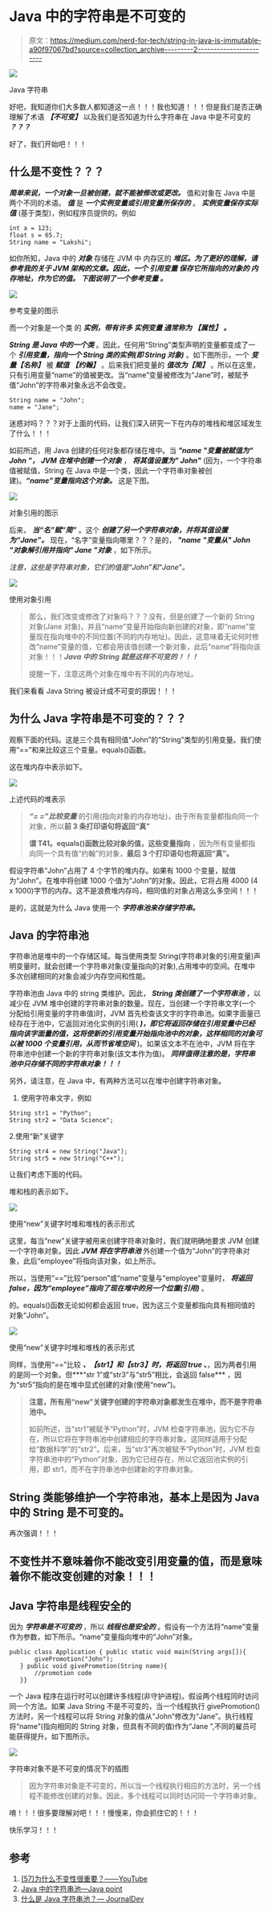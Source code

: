 # Java 中的字符串是不可变的

> 原文：<https://medium.com/nerd-for-tech/string-in-java-is-immutable-a90f97067bd?source=collection_archive---------2----------------------->

![](img/a89f1f0a4a2d921dbe363504018e2374.png)

Java 字符串

好吧，我知道你们大多数人都知道这一点！！！我也知道！！！但是我们是否正确理解了术语 ***【不可变】*** 以及我们是否知道为什么字符串在 Java 中是不可变的 ***？？？***

好了，我们开始吧！！！

## 什么是不变性？？？

***简单来说，一个对象一旦被创建，就不能被修改或更改。*** 值和对象在 Java 中是两个不同的术语。 ***值*** 是 ***一个实例变量或引用变量所保存的*** 。 ***实例变量保存实际值*** (基于类型)，例如程序员提供的。例如

```
int a = 123;
float s = 65.7;
String name = "Lakshi";
```

如你所知，Java 中的 ***对象*** 存储在 JVM 中 内存区的 ***堆区。为了更好的理解，请参考我的关于 JVM 架构的文章。因此，一个 ***引用变量*** 保存它所指向的对象的 ***内存地址，作为它的值。*** 下图说明了一个参考变量 ***。******

![](img/188ca92530c5c6629d153927a111494a.png)

参考变量的图示

而一个对象是一个类 的 ***实例，带有许多 ***实例变量*** 通常称为 ***【属性】*** 。***

***String 是 Java 中的一个类*** 。因此，任何用“String”类型声明的变量都变成了一个 ***引用变量，指向一个 String 类的实例(即 String 对象)*** 。如下图所示，一个 ***变量【名称】*** 被 ***赋值*** ***【约翰】*** 。后来我们把变量的 ***值改为【简】*** 。所以在这里，只有引用变量“name”的值被更改。当“name”变量被修改为“Jane”时，被赋予值“John”的字符串对象永远不会改变。

```
String name = "John";
name = "Jane";
```

迷惑对吗？？？对于上面的代码，让我们深入研究一下在内存的堆栈和堆区域发生了什么！！！

如前所述，用 Java 创建的任何对象都存储在堆中。当 ***"name "变量被赋值为" John "，*** ***JVM 在堆中创建一个对象*** ， ***将其值设置为" John"*** (因为，一个字符串值被赋值，String 在 Java 中是一个类，因此一个字符串对象被创建)。***“name”变量指向这个对象。*** 这是下图。

![](img/d620c768a195eaf402b429b938a17dae.png)

对象引用的图示

后来， ***当“名”赋“简”*** 。这个 ***创建了另一个字符串对象，并将其值设置为“Jane”。*** 现在，“名字”变量指向哪里？？？是的， ***"name "变量从" John "对象解引用并指向" Jane "对象*** ，如下所示。

*注意，这些是字符串对象，它们的值是“John”和“Jane”。*

![](img/68d7c3050e1e64757c06c31dc53d7dac.png)

使用对象引用

> 那么，我们改变或修改了对象吗？？？没有，但是创建了一个新的 String 对象(Jane 对象)，并且“name”变量开始指向新创建的对象，即“name”变量现在指向堆中的不同位置(不同的内存地址)。因此，这意味着无论何时修改“name”变量的值，它都会用该值创建一个新对象，此后“name”将指向该对象！！！***Java 中的 String 就是这样不可变的！！！***
> 
> 提醒一下，注意这两个对象在堆中有不同的内存地址。

我们来看看 Java String 被设计成不可变的原因！！！

## 为什么 Java 字符串是不可变的？？？

观察下面的代码。这是三个具有相同值“John”的“String”类型的引用变量。我们使用“==”和来比较这三个变量。equals()函数。

这在堆内存中表示如下。

![](img/92b718ce9eed9c35b89765fe73a9d575.png)

上述代码的堆表示

> ***“= =”比较变量*** 的引用(指向对象的内存地址)，由于所有变量都指向同一个对象，所以**前 3 条打印语句将返回“真”**
> 
> **谓 T41。equals()函数比较对象的值，这些变量指向** ，因为所有变量都指向同一个具有值“约翰”的对象，**最后 3 个打印语句也将返回“真”。**

假设字符串“John”占用了 4 个字节的堆内存。如果有 1000 个变量，赋值为“John”。在堆中将创建 1000 个值为“John”的对象。因此，它将占用 4000 (4 x 1000)字节的内存。这不是浪费堆内存吗，相同值的对象占用这么多空间！！！

是的，这就是为什么 Java 使用一个 ***字符串池来存储字符串。***

## Java 的字符串池

字符串池是堆中的一个存储区域。每当使用类型 String(字符串对象的引用变量)声明变量时，就会创建一个字符串对象(变量指向的对象),占用堆中的空间。在堆中多次创建相同的对象会减少内存空间和性能。

字符串池由 Java 中的 string 类维护。因此， ***String 类创建了一个字符串池*** ，以减少在 JVM 堆中创建的字符串对象的数量。现在，当创建一个字符串文字(一个分配给引用变量的字符串值)时，JVM 首先检查该文字的字符串池。如果字面量已经存在于池中，它返回对池化实例的引用( ***)，即它将返回存储在引用变量中已经指向该字面量的值，这将使新的引用变量开始指向池中的对象，这样相同的对象可以被 1000 个变量引用，从而节省堆空间*** )。如果该文本不在池中，JVM 将在字符串池中创建一个新的字符串对象(该文本作为值)。 ***同样值得注意的是，字符串池中只存储不同的字符串对象！！！***

另外，请注意，在 Java 中，有两种方法可以在堆中创建字符串对象。

1.  使用字符串文字，例如

```
String str1 = "Python";
String str2 = "Data Science";
```

2.使用“新”关键字

```
String str4 = new String("Java");
String str5 = new String("C++");
```

让我们考虑下面的代码。

堆和栈的表示如下。

![](img/fbca6c166304ea68e44c37d59ec7de86.png)

使用“new”关键字时堆和堆栈的表示形式

这里，每当“new”关键字被用来创建字符串对象时，我们就明确地要求 JVM 创建一个字符串对象。因此 ***JVM 将在字符串池*** 外创建一个值为“John”的字符串对象，此后“employee”将指向该对象，如上所示。

所以，当使用“==”比较“person”或“name”变量与“employee”变量时， ***将返回 false，因为“employee”指向了现在堆中的另一个位置(引用)*** 。

的。equals()函数无论如何都会返回 true，因为这三个变量都指向具有相同值的对象“John”。

![](img/b78430138d46b98c2d09089191eac6d8.png)

使用“new”关键字时堆和堆栈的表示形式

同样，当使用“==”比较 ***、【str1】和【str3】时，将返回 true* 、**，因为两者引用的是同一个对象。但***“str 1”或“str3”与“str5”相比，会返回 false*** ，因为“str5”指向的是在堆中显式创建的对象(使用“new”)。

> **注意，所有用“new”关键字创建的字符串对象都发生在堆中，而不是字符串池中。**
> 
> 如前所述，当“str1”被赋予“Python”时，JVM 检查字符串池，因为它不存在，所以它将在字符串池中创建相应的字符串对象。这同样适用于分配给“数据科学”的“str2”。后来，当“str3”再次被赋予“Python”时，JVM 检查字符串池中的“Python”对象，因为它已经存在，所以它返回池实例的引用，即 str1，而不在字符串池中创建新的字符串对象。

## String 类能够维护一个字符串池，基本上是因为 Java 中的 String 是不可变的。

再次强调！！！

## 不变性并不意味着你不能改变引用变量的值，而是意味着你不能改变创建的对象！！！

## Java 字符串是线程安全的

因为 ***字符串是不可变的*** ，所以 ***线程也是安全的*** 。假设有一个方法将“name”变量作为参数，如下所示。“name”变量指向堆中的“John”对象。

```
public class Application { public static void main(String args[]){
       givePromotion("John");
   } public void givePromotion(String name){
       //promotion code
   }}
```

一个 Java 程序在运行时可以创建许多线程(非守护进程)。假设两个线程同时访问同一个方法。如果 Java String 不是不可变的，当一个线程执行 givePromotion()方法时，另一个线程可以将 String 对象的值从“John”修改为“Jane”。执行线程将“name”(指向相同的 String 对象，但具有不同的值)作为“Jane ”,不同的雇员可能获得提升。如下图所示。

![](img/d6be7bb2025026b3184937236e84f3cf.png)

字符串对象不是不可变的情况下的插图

> 因为字符串对象是不可变的，所以当一个线程执行相应的方法时，另一个线程不能修改创建的对象。因此，多个线程可以同时访问同一个字符串对象。

唷！！！很多要理解对吧！！！慢慢来，你会抓住它的！！！

快乐学习！！！

## 参考

1.  [(57)为什么不变性很重要？——YouTube](https://www.youtube.com/watch?v=jK1Ik8q0lyM&list=PLD-mYtebG3X8tf1M8mRly3CO7tlTfeeLW)
2.  [Java 中的字符串池—Java point](https://www.javatpoint.com/string-pool-in-java)
3.  [什么是 Java 字符串池？— JournalDev](https://www.journaldev.com/797/what-is-java-string-pool)
